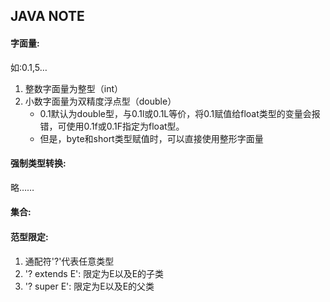 ## JAVA NOTE

#### 字面量:

如:0.1,5…

1. 整数字面量为整型（int）
2. 小数字面量为双精度浮点型（double）
   - 0.1默认为double型，与0.1l或0.1L等价，将0.1赋值给float类型的变量会报错，可使用0.1f或0.1F指定为float型。
   - 但是，byte和short类型赋值时，可以直接使用整形字面量



#### 强制类型转换:

略……



#### 集合:





#### 范型限定:

1. 通配符'?'代表任意类型
2. '? extends E': 限定为E以及E的子类
3. '? super E': 限定为E以及E的父类

